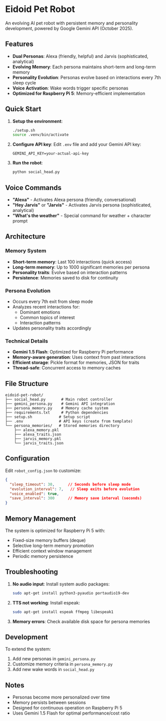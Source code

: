 # Eidoid Pet Robot

An evolving AI pet robot with persistent memory and personality development, powered by Google Gemini API (October 2025).

## Features

- **Dual Personas**: Alexa (friendly, helpful) and Jarvis (sophisticated, analytical)
- **Evolving Memory**: Each persona maintains short-term and long-term memory
- **Personality Evolution**: Personas evolve based on interactions every 7th sleep cycle
- **Voice Activation**: Wake words trigger specific personas
- **Optimized for Raspberry Pi 5**: Memory-efficient implementation

## Quick Start

1. **Setup the environment**:
   ```bash
   ./setup.sh
   source .venv/bin/activate
   ```

2. **Configure API key**:
   Edit `.env` file and add your Gemini API key:
   ```
   GEMINI_API_KEY=your-actual-api-key
   ```

3. **Run the robot**:
   ```bash
   python social_head.py
   ```

## Voice Commands

- **"Alexa"** - Activates Alexa persona (friendly, conversational)
- **"Hey Jarvis"** or **"Jarvis"** - Activates Jarvis persona (sophisticated, analytical)
- **"What's the weather"** - Special command for weather + character prompt

## Architecture

### Memory System
- **Short-term memory**: Last 100 interactions (quick access)
- **Long-term memory**: Up to 1000 significant memories per persona
- **Personality traits**: Evolve based on interaction patterns
- **Persistence**: Memories saved to disk for continuity

### Persona Evolution
- Occurs every 7th exit from sleep mode
- Analyzes recent interactions for:
  - Dominant emotions
  - Common topics of interest
  - Interaction patterns
- Updates personality traits accordingly

### Technical Details
- **Gemini 1.5 Flash**: Optimized for Raspberry Pi performance
- **Memory-aware generation**: Uses context from past interactions
- **Efficient storage**: Pickle format for memories, JSON for traits
- **Thread-safe**: Concurrent access to memory caches

## File Structure
```
eidoid-pet-robot/
├── social_head.py       # Main robot controller
├── gemini_persona.py    # Gemini API integration
├── persona_memory.py    # Memory cache system
├── requirements.txt     # Python dependencies
├── setup.sh            # Setup script
├── .env                # API keys (create from template)
└── persona_memories/   # Stored memories directory
    ├── alexa_memory.pkl
    ├── alexa_traits.json
    ├── jarvis_memory.pkl
    └── jarvis_traits.json
```

## Configuration

Edit `robot_config.json` to customize:
```json
{
  "sleep_timeout": 30,      // Seconds before sleep mode
  "evolution_interval": 7,   // Sleep exits before evolution
  "voice_enabled": true,
  "save_interval": 300      // Memory save interval (seconds)
}
```

## Memory Management

The system is optimized for Raspberry Pi 5 with:
- Fixed-size memory buffers (deque)
- Selective long-term memory promotion
- Efficient context window management
- Periodic memory persistence

## Troubleshooting

1. **No audio input**: Install system audio packages:
   ```bash
   sudo apt-get install python3-pyaudio portaudio19-dev
   ```

2. **TTS not working**: Install espeak:
   ```bash
   sudo apt-get install espeak ffmpeg libespeak1
   ```

3. **Memory errors**: Check available disk space for persona memories

## Development

To extend the system:
1. Add new personas in `gemini_persona.py`
2. Customize memory criteria in `persona_memory.py`
3. Add new wake words in `social_head.py`

## Notes

- Personas become more personalized over time
- Memory persists between sessions
- Designed for continuous operation on Raspberry Pi 5
- Uses Gemini 1.5 Flash for optimal performance/cost ratio
